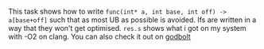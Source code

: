 This task shows how to write `func(int* a, int base, int off) -> a[base+off]` such that as most UB as possible is avoided. Ifs are written in a way that they won't get optimised. `res.s` shows what i got on my system with -O2 on clang. You can also check it out on [godbolt](https://godbolt.org/z/nobb3x8vG)

